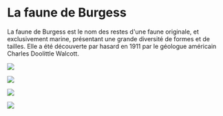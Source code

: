 # La faune de Burgess

La faune de Burgess est le nom des restes d'une faune originale, et exclusivement marine, présentant une grande diversité de formes et de tailles. Elle a été découverte par hasard en 1911 par le géologue américain Charles Doolittle Walcott.

![](https://fr.cdn.v5.futura-sciences.com/buildsv6/images/mediumoriginal/5/e/5/5e5931a6c3_50097675_14699-burgesss03.jpg)

![](https://fr.cdn.v5.futura-sciences.com/buildsv6/images/mediumoriginal/6/4/7/647af92a99_50097676_14699-burgess06.jpg)

![](https://upload.wikimedia.org/wikipedia/commons/thumb/2/2f/Burgess_scale.png/1200px-Burgess_scale.png)

![](http://lewebpedagogique.com/arnaud/files/2009/05/sans-titre125.jpg)